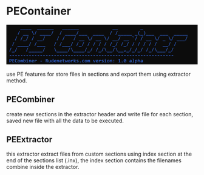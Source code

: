 # PEContainer
![PECombiner](/pecombiner.PNG)

use PE features for store files in sections and export them using extractor method.

## PECombiner
create new sections in the extractor header and write file for each section, saved new file with all the data to be executed.

## PEExtractor
this extractor extract files from custom sections using index section at the end of the sections list (.inx), 
the index section contains the filenames combine inside the extractor.
